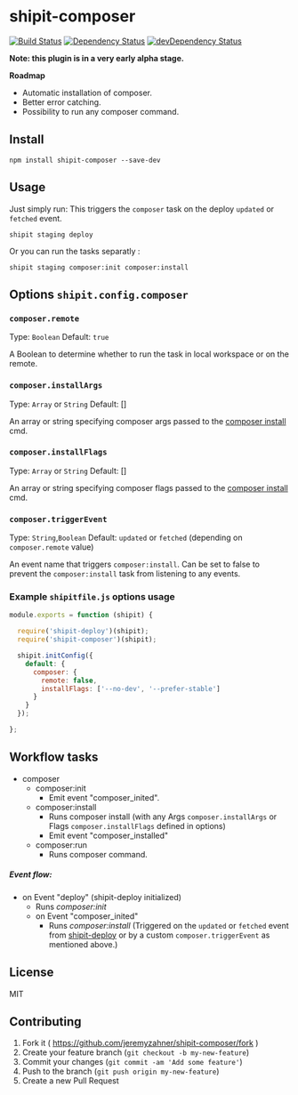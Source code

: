 # shipit-composer

[![Build Status](https://travis-ci.org/jeremyzahner/shipit-composer.svg)](https://travis-ci.org/jeremyzahner/shipit-composer)
[![Dependency Status](https://david-dm.org/jeremyzahner/shipit-composer.svg)](https://david-dm.org/jeremyzahner/shipit-composer)
[![devDependency Status](https://david-dm.org/jeremyzahner/shipit-composer/dev-status.svg)](https://david-dm.org/jeremyzahner/shipit-composer#info=devDependencies)

**Note: this plugin is in a very early alpha stage.**

**Roadmap**

- Automatic installation of composer.
- Better error catching.
- Possibility to run any composer command.


## Install

```
npm install shipit-composer --save-dev
```


## Usage

Just simply run: This triggers the `composer` task on the deploy `updated` or `fetched` event.

```
shipit staging deploy

```

Or you can run the tasks separatly :

```
shipit staging composer:init composer:install

```


## Options `shipit.config.composer`

### `composer.remote`

Type: `Boolean`
Default: `true`

A Boolean to determine whether to run the task in local workspace or on the remote.

### `composer.installArgs`

Type: `Array` or `String`
Default: []

An array or string specifying composer args passed to the [composer install](https://getcomposer.org/doc/03-cli.md) cmd.

### `composer.installFlags`

Type: `Array` or `String`
Default: []

An array or string specifying composer flags passed to the [composer install](https://getcomposer.org/doc/03-cli.md) cmd.

### `composer.triggerEvent`

Type: `String`,`Boolean`
Default: `updated` or `fetched` (depending on `composer.remote` value)

An event name that triggers `composer:install`. Can be set to false to prevent the `composer:install` task from listening to any events.

### Example `shipitfile.js` options usage

```js
module.exports = function (shipit) {

  require('shipit-deploy')(shipit);
  require('shipit-composer')(shipit);

  shipit.initConfig({
    default: {
      composer: {
        remote: false,
        installFlags: ['--no-dev', '--prefer-stable']
      }
    }
  });

};
```


## Workflow tasks

- composer
  - composer:init
      - Emit event "composer_inited".
  - composer:install
    - Runs composer install (with any Args `composer.installArgs` or Flags `composer.installFlags` defined in options)
    - Emit event "composer_installed"
  - composer:run
      - Runs composer command.

##### Event flow:

- on Event "deploy" (shipit-deploy initialized)
  - Runs *composer:init*
  - on Event "composer_inited"
    - Runs *composer:install* (Triggered on the `updated` or `fetched` event from [shipit-deploy](https://github.com/shipitjs/shipit-deploy) or by a custom `composer.triggerEvent` as mentioned above.)


## License

MIT


## Contributing

1. Fork it ( https://github.com/jeremyzahner/shipit-composer/fork )
2. Create your feature branch (`git checkout -b my-new-feature`)
3. Commit your changes (`git commit -am 'Add some feature'`)
4. Push to the branch (`git push origin my-new-feature`)
5. Create a new Pull Request

